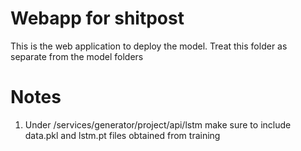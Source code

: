 # Webapp for shitpost
This is the web application to deploy the model. Treat this folder as separate from the model folders

# Notes
1. Under /services/generator/project/api/lstm make sure to include data.pkl and lstm.pt files obtained from training
